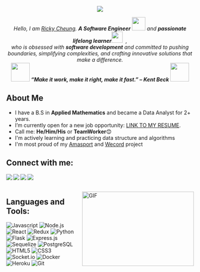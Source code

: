 <p align='center'>
<img src="https://readme-typing-svg.herokuapp.com?font=Fira+Code&size=28&duration=4000&pause=2000&width=500&height=100&lines=👋+Hello!+I+am+Ricky+Cheung+👋"></img>
</p>

<p align="center">
  <em>
    Hello, I am <a href="https://rickycheung.dev/">Ricky Cheung</a>.
    <b>A Software Engineer</b> <img src="https://github.com/TheDudeThatCode/TheDudeThatCode/blob/master/Assets/Designer.gif" width="36px"> and <b> passionate lifelong learner</b><img src="https://github.com/TheDudeThatCode/TheDudeThatCode/blob/master/Assets/Developer.gif" width="30px">&nbsp;&nbsp,<br>who is obsessed
    with <b>software development</b> and committed to pushing boundaries, simplifying complexities, and crafting innovative solutions that make a difference.
  </em> 
  <br>
  <img src="https://media.giphy.com/media/gH3LO09IOiZIqePwv9/giphy.gif" width="50" /> <b><i align="center">“Make it work, make it right, make it fast.” – Kent Beck</i></b> <img src="https://media.giphy.com/media/qjqUcgIyRjsl2/giphy.gif" width="50" />
</p>


<h2>About Me</h2>

- I have a B.S in <b>Applied Mathematics</b> and became a Data Analyst for 2+ years.
- I’m currently open for a new job opportunity: <a href="https://rickycheung.dev/images/Wing_Nin_Cheung_Resume.pdf">LINK TO MY RESUME</a>.</li>
- Call me: <b>He/Him/His</b> or <b>TeamWorker</b>😊 
- I'm actively learning and practicing data structure and algorithms
- I'm most proud of my <a href="https://github.com/WingNinCheung/Amasport">Amasport</a> and <a href="https://github.com/WingNinCheung/wecord-2.0">Wecord</a> project

## Connect with me:

<a href="https://www.linkedin.com/in/wingnincheung/" target="popup" >
  <img align="left"  src="https://img.shields.io/badge/LinkedIn-0077B5?style=for-the-badge&logo=linkedin&logoColor=white" />
</a>
<a href="https://angel.co/u/wing-nin-cheung-1" target="_blank">
    <img align="left"  src="https://img.shields.io/badge/AngelList-%23D4D4D4.svg?style=for-the-badge&logo=AngelList&logoColor=black" />
</a>
<a href="mailto:rickycheung.dev@gmail.com" target="popup">
  <img align="left"src="https://img.shields.io/badge/Gmail-D14836?style=for-the-badge&logo=gmail&logoColor=white" />
</a>
<a href="https://rickycheung.dev/">
  <img src="https://img.shields.io/badge/Portfolio-%23000000.svg?style=for-the-badge&logo=firefox&logoColor=#FF7139">
</a>

<br>
</br>

<img align="right" alt="GIF" src="https://i.pinimg.com/originals/ef/16/e4/ef16e4e68b0d3cb81e6bb8a8c3258d7e.gif" width="300" height="200"></img>
 
## Languages and Tools:
![Javascript](https://img.shields.io/badge/JavaScript-F7DF1E?style=for-the-badge&logo=javascript&logoColor=black)
![Node.js](https://img.shields.io/badge/Node.js-339933?style=for-the-badge&logo=nodedotjs&logoColor=white)
![React](https://img.shields.io/badge/React-20232A?style=for-the-badge&logo=react&logoColor=61DAFB)
![Redux](https://img.shields.io/badge/Redux-593D88?style=for-the-badge&logo=redux&logoColor=white)
![Python](https://img.shields.io/badge/Python-14354C?style=for-the-badge&logo=python&logoColor=white)
![Flask](https://img.shields.io/badge/Flask-000000?style=for-the-badge&logo=flask&logoColor=white)
![Express.js](https://img.shields.io/badge/Express.js-404D59?style=for-the-badge)
![Sequelize](https://img.shields.io/badge/Sequelize-52B0E7?style=for-the-badge&logo=Sequelize&logoColor=white)
![PostgreSQL](https://img.shields.io/badge/PostgreSQL-316192?style=for-the-badge&logo=postgresql&logoColor=white)
![HTML5](https://img.shields.io/badge/HTML5-E34F26?style=for-the-badge&logo=html5&logoColor=white)
![CSS3](https://img.shields.io/badge/CSS3-1572B6?style=for-the-badge&logo=css3&logoColor=white)
![Socket.io](https://img.shields.io/badge/Socket.io-black?style=for-the-badge&logo=socket.io&badgeColor=010101)
![Docker](https://img.shields.io/badge/docker-%230db7ed.svg?style=for-the-badge&logo=docker&logoColor=white)
![Heroku](https://img.shields.io/badge/Heroku-430098?style=for-the-badge&logo=heroku&logoColor=white)
![Git](https://img.shields.io/badge/Git-F05032?style=for-the-badge&logo=git&logoColor=white)


<!-- 
## My Github Stats:


 <p align="left" >
 
 <a href="#">
 <img alt="Ricky's Top Languages" height="170px"src="https://github-readme-stats.vercel.app/api/top-langs/?username=WingNinCheung&langs_count=6&count_private=true&show_icons=true&layout=compact&hide_border=false&bg_color=0D1117&theme=react"></a>


 </p>
 <a href="#"><img  alt="Ricky's streak" height="170px" src="https://github-readme-streak-stats.herokuapp.com/?user=WingNinCheung&hide_border=false&stroke=0000&theme=tokyonight"></a>
 -->

